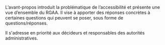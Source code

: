 L’avant-propos introduit la problématique de l’accessibilité et présente une vue d’ensemble du RGAA. Il vise à apporter des réponses concrètes à certaines questions qui peuvent se poser, sous forme de questions/réponses.

Il s'adresse en priorité aux décideurs et responsables des autorités administratives.
